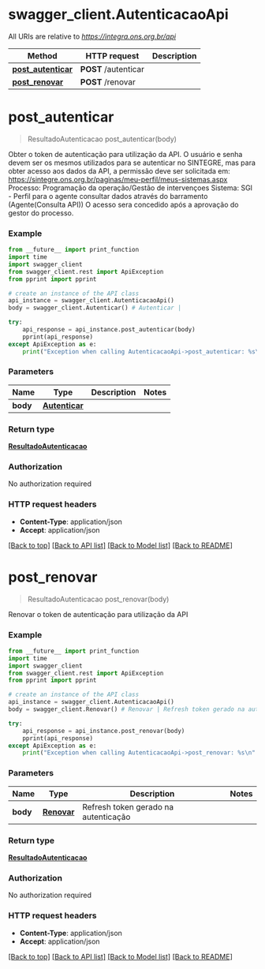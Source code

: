 # swagger_client.AutenticacaoApi

All URIs are relative to *https://integra.ons.org.br/api*

Method | HTTP request | Description
------------- | ------------- | -------------
[**post_autenticar**](AutenticacaoApi.md#post_autenticar) | **POST** /autenticar | 
[**post_renovar**](AutenticacaoApi.md#post_renovar) | **POST** /renovar | 

# **post_autenticar**
> ResultadoAutenticacao post_autenticar(body)



Obter o token de autenticação para utilização da API.    O usuário e senha devem ser os mesmos utilizados para se autenticar no SINTEGRE, mas para obter acesso aos dados da API, a permissão deve ser solicitada em: https://sintegre.ons.org.br/paginas/meu-perfil/meus-sistemas.aspx         Processo: Programação da operação/Gestão de intervençoes   Sistema: SGI - Perfil para o agente consultar dados através do barramento (Agente(Consulta API))        O acesso sera concedido após a aprovação do gestor do processo.

### Example
```python
from __future__ import print_function
import time
import swagger_client
from swagger_client.rest import ApiException
from pprint import pprint

# create an instance of the API class
api_instance = swagger_client.AutenticacaoApi()
body = swagger_client.Autenticar() # Autenticar | 

try:
    api_response = api_instance.post_autenticar(body)
    pprint(api_response)
except ApiException as e:
    print("Exception when calling AutenticacaoApi->post_autenticar: %s\n" % e)
```

### Parameters

Name | Type | Description  | Notes
------------- | ------------- | ------------- | -------------
 **body** | [**Autenticar**](Autenticar.md)|  | 

### Return type

[**ResultadoAutenticacao**](ResultadoAutenticacao.md)

### Authorization

No authorization required

### HTTP request headers

 - **Content-Type**: application/json
 - **Accept**: application/json

[[Back to top]](#) [[Back to API list]](../README.md#documentation-for-api-endpoints) [[Back to Model list]](../README.md#documentation-for-models) [[Back to README]](../README.md)

# **post_renovar**
> ResultadoAutenticacao post_renovar(body)



Renovar o token de autenticação para utilização da API

### Example
```python
from __future__ import print_function
import time
import swagger_client
from swagger_client.rest import ApiException
from pprint import pprint

# create an instance of the API class
api_instance = swagger_client.AutenticacaoApi()
body = swagger_client.Renovar() # Renovar | Refresh token gerado na autenticação

try:
    api_response = api_instance.post_renovar(body)
    pprint(api_response)
except ApiException as e:
    print("Exception when calling AutenticacaoApi->post_renovar: %s\n" % e)
```

### Parameters

Name | Type | Description  | Notes
------------- | ------------- | ------------- | -------------
 **body** | [**Renovar**](Renovar.md)| Refresh token gerado na autenticação | 

### Return type

[**ResultadoAutenticacao**](ResultadoAutenticacao.md)

### Authorization

No authorization required

### HTTP request headers

 - **Content-Type**: application/json
 - **Accept**: application/json

[[Back to top]](#) [[Back to API list]](../README.md#documentation-for-api-endpoints) [[Back to Model list]](../README.md#documentation-for-models) [[Back to README]](../README.md)

